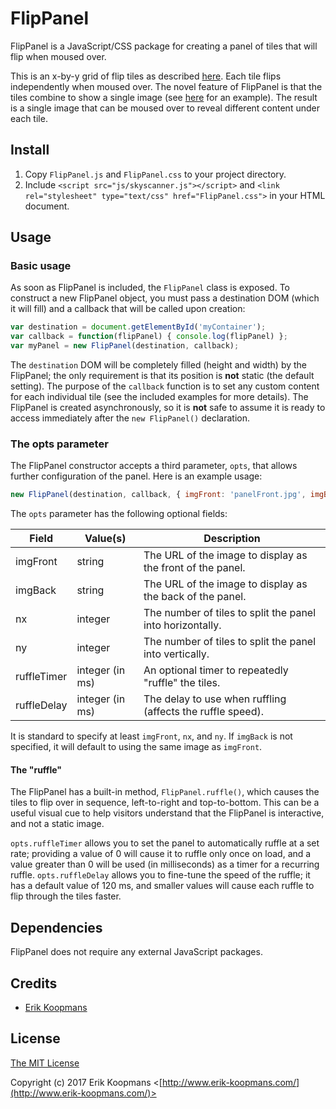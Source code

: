 # FlipPanel

FlipPanel is a JavaScript/CSS package for creating a panel of tiles that will flip when moused over.

This is an x-by-y grid of flip tiles as described [here](https://davidwalsh.name/css-flip). Each tile flips independently when moused over. The novel feature of FlipPanel is that the tiles combine to show a single image (see [here](http://www.erik-koopmans.com/portfolio/) for an example). The result is a single image that can be moused over to reveal different content under each tile.

## Install

1. Copy `FlipPanel.js` and `FlipPanel.css` to your project directory.
2. Include `<script src="js/skyscanner.js"></script>` and `<link rel="stylesheet" type="text/css" href="FlipPanel.css">` in your HTML document.

## Usage

### Basic usage

As soon as FlipPanel is included, the `FlipPanel` class is exposed. To construct a new FlipPanel object, you must pass a destination DOM (which it will fill) and a callback that will be called upon creation:

```js
var destination = document.getElementById('myContainer');
var callback = function(flipPanel) { console.log(flipPanel) };
var myPanel = new FlipPanel(destination, callback);
```

The `destination` DOM will be completely filled (height and width) by the FlipPanel; the only requirement is that its position is **not** static (the default setting). The purpose of the `callback` function is to set any custom content for each individual tile (see the included examples for more details). The FlipPanel is created asynchronously, so it is **not** safe to assume it is ready to access immediately after the `new FlipPanel()` declaration.

### The opts parameter

The FlipPanel constructor accepts a third parameter, `opts`, that allows further configuration of the panel. Here is an example usage:

```js
new FlipPanel(destination, callback, { imgFront: 'panelFront.jpg', imgBack: 'panelBack.jpg', nx: 2, ny: 3 });
```

The `opts` parameter has the following optional fields:

|Field       |Value(s)        |Description                                                |
|------------|----------------|-----------------------------------------------------------|
|imgFront    |string          |The URL of the image to display as the front of the panel. |
|imgBack     |string          |The URL of the image to display as the back of the panel.  |
|nx          |integer         |The number of tiles to split the panel into horizontally.  |
|ny          |integer         |The number of tiles to split the panel into vertically.    |
|ruffleTimer |integer (in ms) |An optional timer to repeatedly "ruffle" the tiles.        |
|ruffleDelay |integer (in ms) |The delay to use when ruffling (affects the ruffle speed). |

It is standard to specify at least `imgFront`, `nx`, and `ny`. If `imgBack` is not specified, it will default to using the same image as `imgFront`.

#### The "ruffle"

The FlipPanel has a built-in method, `FlipPanel.ruffle()`, which causes the tiles to flip over in sequence, left-to-right and top-to-bottom. This can be a useful visual cue to help visitors understand that the FlipPanel is interactive, and not a static image.

`opts.ruffleTimer` allows you to set the panel to automatically ruffle at a set rate; providing a value of 0 will cause it to ruffle only once on load, and a value greater than 0 will be used (in milliseconds) as a timer for a recurring ruffle. `opts.ruffleDelay` allows you to fine-tune the speed of the ruffle; it has a default value of 120 ms, and smaller values will cause each ruffle to flip through the tiles faster.

## Dependencies

FlipPanel does not require any external JavaScript packages.

## Credits

- [Erik Koopmans](https://github.com/eKoopmans)

## License

[The MIT License](http://opensource.org/licenses/MIT)

Copyright (c) 2017 Erik Koopmans <[http://www.erik-koopmans.com/](http://www.erik-koopmans.com/)>
